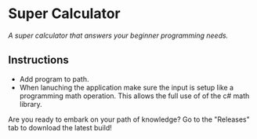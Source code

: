 # Super Calculator

_A super calculator that answers your beginner programming needs._

## Instructions
- Add program to path.
- When lanuching the application make sure the input is setup like a programming math operation. This allows the full use of of the c# math library.

Are you ready to embark on your path of knowledge? Go to the "Releases" tab to download the latest build!
